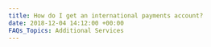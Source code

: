 ```yaml
---
title: How do I get an international payments account?
date: 2018-12-04 14:12:00 +00:00
FAQs_Topics: Additional Services
---
```


